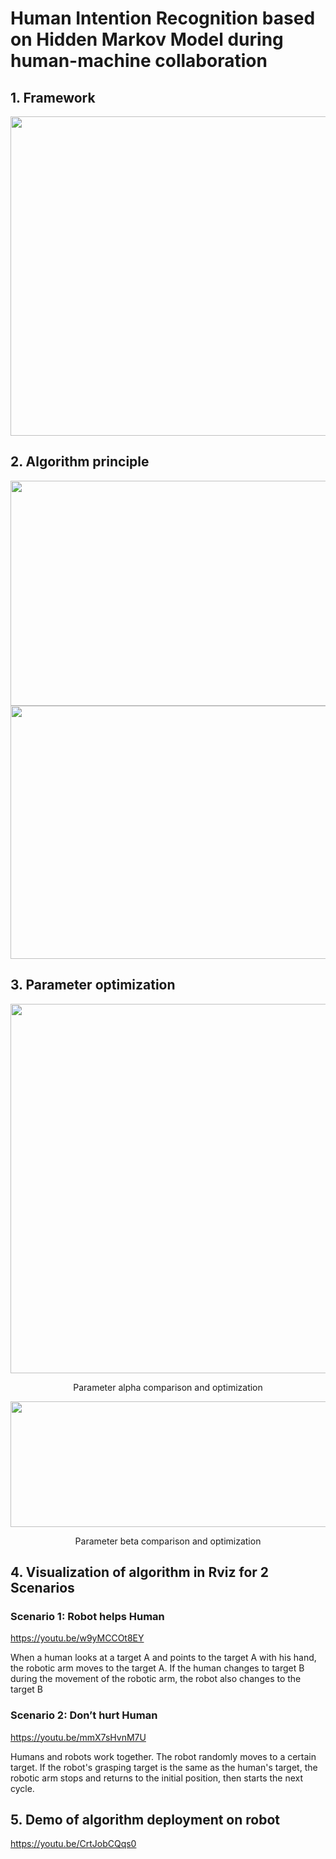# Human Intention Recognition based on Hidden Markov Model during human-machine collaboration

## 1. Framework
<div align=center><img width="781" height="511" src="https://github.com/Make0930/Human_Intent_Recognition_Project/blob/master/IMG/Framework.png"/></div>

## 2. Algorithm principle
<div align=center><img width="781" height="360" src="https://github.com/Make0930/Human_Intent_Recognition_Project/blob/master/IMG/Algorithm-Principle-1.png"/></div>
<div align=center><img width="781" height="405" src="https://github.com/Make0930/Human_Intent_Recognition_Project/blob/master/IMG/Algorithm-Principle-2.png"/></div>

## 3. Parameter optimization
<div align=center><img width="781" height="591" src="https://github.com/Make0930/Human_Intent_Recognition_Project/blob/master/IMG/Parameter_a_Compare.jpg"/></div>
<p align="center">Parameter alpha comparison and optimization</p>

<div align=center><img width="781" height="201" src="https://github.com/Make0930/Human_Intent_Recognition_Project/blob/master/IMG/Parameter_beta_Compare.jpg"/></div>
<p align="center">Parameter beta comparison and optimization</p>

## 4. Visualization of algorithm in Rviz for 2 Scenarios
### Scenario 1: Robot helps Human
https://youtu.be/w9yMCCOt8EY

When a human looks at a target A and points to the target A with his hand, the 
     robotic arm moves to the target A. If the human changes to target B during 
     the movement of the robotic arm, the robot also changes to the target B
     
### Scenario 2: Don’t hurt Human
https://youtu.be/mmX7sHvnM7U

Humans and robots work together. The robot randomly moves to a certain target. 
     If the robot's grasping target is the same as the human's target, the robotic arm 
     stops and returns to the initial position, then starts the next cycle.

## 5. Demo of algorithm deployment on robot
https://youtu.be/CrtJobCQqs0
